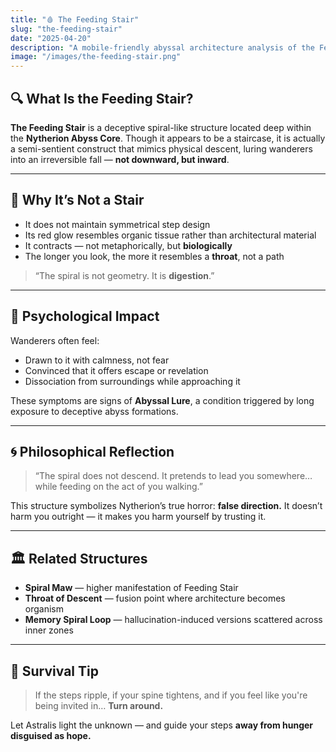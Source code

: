 ```yaml
---
title: "🩸 The Feeding Stair"
slug: "the-feeding-stair"
date: "2025-04-20"
description: "A mobile-friendly abyssal architecture analysis of the Feeding Stair inside Nytherion."
image: "/images/the-feeding-stair.png"
---
```


## 🔍 What Is the Feeding Stair?

**The Feeding Stair** is a deceptive spiral-like structure located deep within the **Nytherion Abyss Core**. Though it appears to be a staircase, it is actually a semi-sentient construct that mimics physical descent, luring wanderers into an irreversible fall — **not downward, but inward**.

---

## 🧠 Why It’s Not a Stair

- It does not maintain symmetrical step design
- Its red glow resembles organic tissue rather than architectural material
- It contracts — not metaphorically, but **biologically**
- The longer you look, the more it resembles a **throat**, not a path

> “The spiral is not geometry. It is **digestion**.”

---

## 📍 Psychological Impact

Wanderers often feel:
- Drawn to it with calmness, not fear
- Convinced that it offers escape or revelation
- Dissociation from surroundings while approaching it

These symptoms are signs of **Abyssal Lure**, a condition triggered by long exposure to deceptive abyss formations.

---

## 🌀 Philosophical Reflection

> “The spiral does not descend. It pretends to lead you somewhere… while feeding on the act of you walking.”

This structure symbolizes Nytherion’s true horror: **false direction.**
It doesn’t harm you outright — it makes you harm yourself by trusting it.

---

## 🏛️ Related Structures

- **Spiral Maw** — higher manifestation of Feeding Stair
- **Throat of Descent** — fusion point where architecture becomes organism
- **Memory Spiral Loop** — hallucination-induced versions scattered across inner zones

---

## 🛑 Survival Tip
> If the steps ripple, if your spine tightens, and if you feel like you're being invited in…
> **Turn around.**

Let Astralis light the unknown — and guide your steps **away from hunger disguised as hope.**

